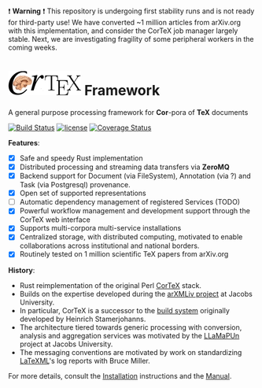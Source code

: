 :exclamation: **Warning** :exclamation: This repository is undergoing first stability runs and is not ready for third-party use! We have converted ~1 million articles from arXiv.org with this implementation, and consider the CorTeX job manager largely stable. Next, we are investigating fragility of some peripheral workers in the coming weeks.

![CorTeX Framework](./public/img/logo.jpg) Framework
======

A general purpose processing framework for **Cor**-pora of **TeX** documents

[![Build Status](https://secure.travis-ci.org/dginev/CorTeX.png?branch=master)](http://travis-ci.org/dginev/CorTeX) [![license](http://img.shields.io/badge/license-MIT-blue.svg)](https://raw.githubusercontent.com/dginev/CorTeX/master/LICENSE) [![Coverage Status](https://coveralls.io/repos/dginev/CorTeX/badge.svg?branch=master&service=github)](https://coveralls.io/github/dginev/CorTeX?branch=master)

**Features**:
 - [x] Safe and speedy Rust implementation
 - [x] Distributed processing and streaming data transfers via **ZeroMQ**
 - [x] Backend support for Document (via FileSystem), Annotation (via ?) and Task (via Postgresql) provenance.
 - [x] Open set of supported representations
 - [ ] Automatic dependency management of registered Services (TODO)
 - [x] Powerful workflow management and development support through the CorTeX web interface
 - [x] Supports multi-corpora multi-service installations
 - [x] Centralized storage, with distributed computing, motivated to enable collaborations across institutional and national borders.
 - [x] Routinely tested on 1 million scientific TeX papers from arXiv.org

**History**:
 * Rust reimplementation of the original Perl [CorTeX](https://github.com/dginev/deprecated-CorTeX) stack.
 * Builds on the expertise developed during the [arXMLiv project](https://trac.kwarc.info/arXMLiv) at Jacobs University. 
 * In particular, CorTeX is a successor to the [build system](http://arxmliv.kwarc.info) originally developed by Heinrich Stamerjohanns.
 * The architecture tiered towards generic processing with conversion, analysis and aggregation services was motivated by the [LLaMaPUn](https://trac.kwarc.info/lamapun)
   project at Jacobs University.
 * The messaging conventions are motivated by work on standardizing [LaTeXML](http://dlmf.nist.gov/LaTeXML)'s log reports with Bruce Miller.

For more details, consult the [Installation](INSTALL.md) instructions and the [Manual](MANUAL.md).
